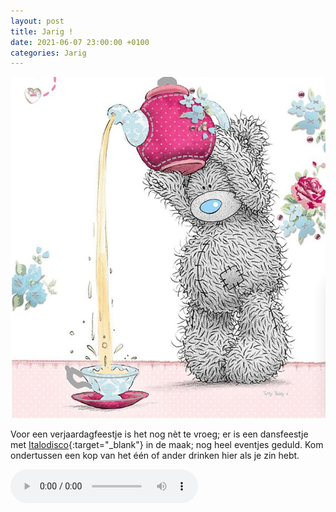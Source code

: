 ```yaml
---
layout: post
title: Jarig !
date: 2021-06-07 23:00:00 +0100
categories: Jarig
---
```


![kopjethee](../assets/kopjethee.png)

Voor een verjaardagfeestje is het nog nèt te vroeg; er is een dansfeestje met [Italodisco](https://en.wikipedia.org/wiki/Italo_disco){:target="_blank"} in de maak; nog heel eventjes geduld. Kom ondertussen een kop van het één of ander drinken hier als je zin hebt.

<audio src="http://prisse.nl/assets/quale_idea.mp3" controls>
Error: your web browser does not support this audio player.
</audio> 